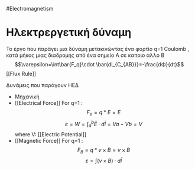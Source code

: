 #Electromagnetism 
# Ηλεκτρεργετική δύναμη
Το έργο που παράγει μια δύναμη μετακινώντας ένα φορτίο q=1 Coulomb , κατά μήκος μιας
διαδρομής από ένα σημείο A σε καποιο άλλο B
$$\varepsilon=\int\bar{F_q}\cdot \bar{dl_{C_{AB}}}=-\frac{dΦ}{dt}$$
[[Flux Rule]]

Δυνάμεις που παράγουν ΗΕΔ
- Μηχανική
- [[Electrical Force]]
For q=1 :
$$F_e=q*E=E$$
$$\varepsilon=W=\int_a^b \bar{E}\cdot d\bar{l}=Va-Vb=V$$
where V: [[Electric Potential]]
- [[Magnetic Force]]
For q=1 :
$$F_B=q*v\times B=v\times B$$
$$\varepsilon=\int(v\times B)\cdot d\bar l$$
